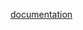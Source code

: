 [documentation](https://docs.google.com/document/d/1MR-8aiCt-MwTt9dFASibd4AwHb8bIkKLv9SB4seOUP8/edit?usp=sharing)

